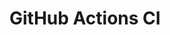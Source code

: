 # GitHub Actions CI








































































































































































































































































































































































































































































































































































































































































































































































































































































































































































































































































































































































































































































































































































































































































































































































































































































































































































































































































































































































































































































































































































































































































